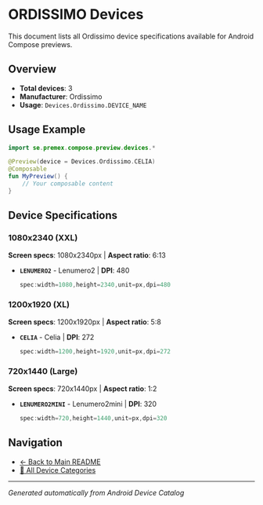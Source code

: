 # ORDISSIMO Devices

This document lists all Ordissimo device specifications available for Android Compose previews.

## Overview

- **Total devices**: 3
- **Manufacturer**: Ordissimo
- **Usage**: `Devices.Ordissimo.DEVICE_NAME`

## Usage Example

```kotlin
import se.premex.compose.preview.devices.*

@Preview(device = Devices.Ordissimo.CELIA)
@Composable
fun MyPreview() {
    // Your composable content
}
```

## Device Specifications

### 1080x2340 (XXL)

**Screen specs**: 1080x2340px | **Aspect ratio**: 6:13

- **`LENUMERO2`** - Lenumero2 | **DPI**: 480
  ```kotlin
  spec:width=1080,height=2340,unit=px,dpi=480
  ```

### 1200x1920 (XL)

**Screen specs**: 1200x1920px | **Aspect ratio**: 5:8

- **`CELIA`** - Celia | **DPI**: 272
  ```kotlin
  spec:width=1200,height=1920,unit=px,dpi=272
  ```

### 720x1440 (Large)

**Screen specs**: 720x1440px | **Aspect ratio**: 1:2

- **`LENUMERO2MINI`** - Lenumero2mini | **DPI**: 320
  ```kotlin
  spec:width=720,height=1440,unit=px,dpi=320
  ```

## Navigation

- [← Back to Main README](../../README.md)
- [📱 All Device Categories](../README.md)

---
*Generated automatically from Android Device Catalog*
